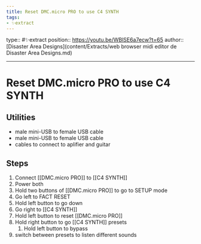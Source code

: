 ```yaml
---
title: Reset DMC.micro PRO to use C4 SYNTH
tags:
- ✨extract
---
```


type:: #✨extract
position:: https://youtu.be/WBlSE6a7ecw?t=65
author:: [Disaster Area Designs](content/Extracts/web browser midi editor de Disaster Area Designs.md)

---

# Reset DMC.micro PRO to use C4 SYNTH

## Utilities
- male mini-USB to female USB cable
- male mini-USB to female USB cable
- cables to connect to aplifier and guitar

## Steps
1. Connect [[DMC.micro PRO]] to [[C4 SYNTH]]
2. Power both
3. Hold two buttons of [[DMC.micro PRO]] to go to SETUP mode
4. Go left to FACT RESET
5. Hold left button to go down
6. Go right to [[C4 SYNTH]]
7. Hold left button to reset [[DMC.micro PRO]]
8. Hold right button to go [[C4 SYNTH]] presets
	1. Hold left button to bypass
9. switch between presets to listen different sounds
